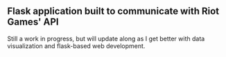 ## Flask application built to communicate with Riot Games' API

Still a work in progress, but will update along as I get better with data visualization and flask-based web development. 
